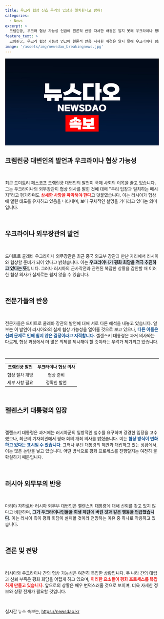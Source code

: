 ```yaml
---
title: 우크라 협상 신호 우리의 입장과 일치한다고 밝혀!
categories:
  - News
excerpt: >
  크렘린궁, 우크라 협상 가능성 언급에 원론적 반응 자세한 배경은 알지 못해 우크라이나 평화회의 초청에 러시아의 복잡한 입장 밝혀져. 과연 양국의 화해는 가능할까?
feature_text: >
  크렘린궁, 우크라 협상 가능성 언급에 원론적 반응 자세한 배경은 알지 못해 우크라이나 평화회의 초청에 러시아의 복잡한 입장 밝혀져. 과연 양국의 화해는 가능할까?
image: '/assets/img/newsdao_breakingnews.jpg'
---
```


<p><img src="/assets/img/newsdao_breakingnews.jpg" alt="firstkoreanews 속보" /></p>

<h2 data-ke-size="size26">크렘린궁 대변인의 발언과 우크라이나 협상 가능성</h2>

<p data-ke-size="size16">&nbsp;</p> 

<p>최근 드미트리 페스코프 크렘린궁 대변인의 발언이 국제 사회의 이목을 끌고 있습니다. 그는 우크라이나의 외무장관이 협상 의사를 밝힌 것에 대해 "우리 입장과 일치하는 메시지"라고 평가하며도 <b><span style="color: #ee2323;">상세한 사항을 파악해야 한다</span></b>고 덧붙였습니다. 이는 러시아가 협상에 열린 태도를 유지하고 있음을 나타내며, 보다 구체적인 설명을 기다리고 있다는 의미입니다.</p>

<p data-ke-size="size16">&nbsp;</p>

<h2 data-ke-size="size26">우크라이나 외무장관의 발언</h2>

<p data-ke-size="size16">&nbsp;</p> 

<p>드미트로 쿨레바 우크라이나 외무장관은 최근 중국 외교부 장관과 만난 자리에서 러시아와 협상할 준비가 되어 있다고 밝혔습니다. 이는 <b><span style="background-color: #21538527;">우크라이나가 평화 회담을 적극 추진하고 있다는 뜻</span></b>입니다. 그러나 러시아의 군사작전과 관련된 복잡한 상황을 감안할 때 이러한 협상 의사가 실제로는 쉽지 않을 수 있습니다.</p>

<p data-ke-size="size16">&nbsp;</p> 

<h2 data-ke-size="size26">전문가들의 반응</h2>

<p data-ke-size="size16">&nbsp;</p> 

<p>전문가들은 드미트로 쿨레바 장관의 발언에 대해 서로 다른 해석을 내놓고 있습니다. 일부는 이 발언이 러시아와의 실제 협상 가능성을 열어줄 것으로 보고 있으나, <b><span style="color: #1a5490;">다른 이들은 신뢰 문제로 인해 쉽지 않은 결정이라고 지적합니다</span></b>. 젤렌스키 대통령은 과거 의사와는 다르게, 협상 과정에서 더 많은 의제를 제시해야 할 것이라는 우려가 제기되고 있습니다.</p>

<p data-ke-size="size16">&nbsp;</p> 

<hr>

<table>
<tr>
<td style="text-align: center; height: 17px;"><b>크렘린궁 발언</b></td>
<td style="text-align: center; height: 17px;"><b>우크라이나 협상 의사</b></td>
</tr>
<tr>
<td style="text-align: center; height: 17px;">협상 절차 개방</td>
<td style="text-align: center; height: 17px;">협상 준비</td>
</tr>
<tr>
<td style="text-align: center; height: 17px;">세부 사항 필요</td>
<td style="text-align: center; height: 17px;">정확한 발언</td>
</tr>
</table>

<p data-ke-size="size16">&nbsp;</p>

<h2 data-ke-size="size26">젤렌스키 대통령의 입장</h2>

<p data-ke-size="size16">&nbsp;</p> 

<p>젤렌스키 대통령은 과거에는 러시아군의 일방적인 철수를 요구하며 강경한 입장을 고수했으나, 최근의 기자회견에서 평화 회의 개최 의사를 밝혔습니다. 이는 <b><span style="color: #1a5490;">협상 방식이 변화하고 있다는 표시일 수 있습니다</span></b>. 그러나 푸틴 대통령의 제안과 대립하고 있는 상황에서, 이는 많은 논란을 낳고 있습니다. 어떤 방식으로 평화 프로세스를 진행할지는 여전히 불확실하기 때문입니다.</p>

<p data-ke-size="size16">&nbsp;</p> 

<h2 data-ke-size="size26">러시아 외무부의 반응</h2>

<p data-ke-size="size16">&nbsp;</p> 

<p>마리야 자하로바 러시아 외무부 대변인은 젤렌스키 대통령에 대해 신뢰를 갖고 있지 않다고 비판하며, <b><span style="background-color: #21538527;">그가 우크라이나인들을 희생 제단에 버린 것과 같은 행동을 언급했습니다</span></b>. 이는 러시아 측이 평화 회담이 실패할 것이라 전망하는 이유 중 하나로 작용하고 있습니다. </p>

<p data-ke-size="size16">&nbsp;</p> 

<h2 data-ke-size="size26">결론 및 전망</h2>

<p data-ke-size="size16">&nbsp;</p> 

<p>러시아와 우크라이나 간의 협상 가능성은 여전히 복잡한 상황입니다. 두 나라 간의 대립과 신뢰 부족은 평화 회담을 어렵게 하고 있으며, <b><span style="color: #ee2323;">이러한 요소들이 평화 프로세스를 복잡하게 만들고 있습니다</span></b>. 앞으로의 상황은 매우 변덕스러울 것으로 보이며, 더욱 자세한 정보와 상황 전개가 필요할 것입니다. </p>

<p data-ke-size="size16">&nbsp;</p> 
실시간 뉴스 속보는, <a href="https://newsdao.kr" rel="dofollow">https://newsdao.kr</a>


